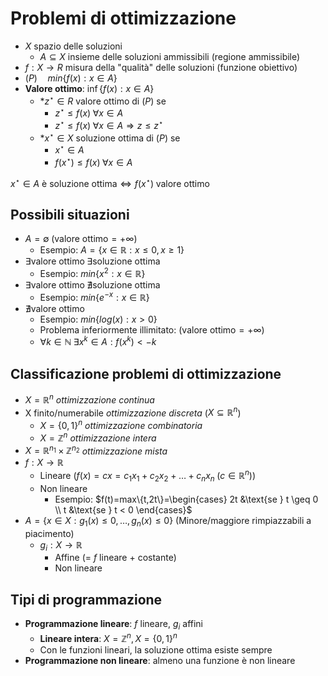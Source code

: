 # Problemi di ottimizzazione

- $X$ spazio delle soluzioni
	- $A \subseteq X$ insieme delle soluzioni ammissibili (regione ammissibile)
- $f:X \rightarrow R$ misura della "qualità" delle soluzioni (funzione obiettivo)
- $(P) \quad min\{f(x):x \in A\}$
- **Valore ottimo**: $\inf\{f(x):x \in A\}$
	* *$z^\star \in R$ valore ottimo di $(P)$ se
		- $z^\star \leq f(x) \; \forall x \in A$
		- $z^\star \leq f(x) \; \forall x \in A \Rightarrow z \leq z^\star$
	* *$x^\star \in X$ soluzione ottima di $(P)$ se
		- $x^\star \in A$
		- $f(x^\star) \leq f(x) \; \forall x \in A$

$x^\star \in A \text{ è soluzione ottima} \iff f(x^\star) \; \text{valore ottimo}$

## Possibili situazioni

- $A= \emptyset \; \text{(valore ottimo} = +\infty)$
    - Esempio: $A=\{x \in \mathbb{R}: x \leq 0, x \geq 1\}$
- $\exists \text{valore ottimo} \; \exists \text{soluzione ottima}$
    - Esempio: $min\{x^2: x \in \mathbb{R}\}$
- $\exists \text{valore ottimo} \; \nexists \text{soluzione ottima}$
    - Esempio: $min\{e^{-x}: x \in \mathbb{R}\}$
- $\nexists \text{valore ottimo}$
    - Esempio: $min\{log(x): x > 0\}$
    - Problema inferiormente illimitato: $\text{(valore ottimo} = +\infty)$
    - $\forall k \in \mathbb{N} \; \exists x^k \in A : f(x^k) < -k$

## Classificazione problemi di ottimizzazione

- $X= \mathbb{R}^n$ *ottimizzazione continua*
- X finito/numerabile *ottimizzazione discreta* ($X \subseteq \mathbb{R}^n$)
    - $X=\{0,1\}^n$ *ottimizzazione combinatoria*
    - $X= \mathbb{Z}^n$ *ottimizzazione intera*
- $X= \mathbb{R}^{n_1} \times \mathbb{Z}^{n_2}$ *ottimizzazione mista*
- $f: X \rightarrow \mathbb{R}$
    - Lineare ($f(x)=cx=c_1x_1+c_2x_2+…+c_nx_n \; (c \in \mathbb{R}^n))$
    - Non lineare
	    - Esempio: $f(t)=max\{t,2t\}=\begin{cases} 2t &\text{se } t \geq 0 \\ t &\text{se } t < 0 \end{cases}$
- $A=\{x \in X : g_1(x) \leq 0,…,g_n(x) \leq 0\}$ (Minore/maggiore rimpiazzabili a piacimento)
    - $g_i:X \rightarrow \mathbb{R}$
        - Affine (= $f$ lineare + costante)
        - Non lineare

## Tipi di programmazione

- **Programmazione lineare**: $f$ lineare, $g_i$ affini
    - **Lineare intera**: $X= \mathbb{Z}^n, X=\{0,1\}^n$
    - Con le funzioni lineari, la soluzione ottima esiste sempre
- **Programmazione non lineare**: almeno una funzione è non lineare
